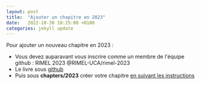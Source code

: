```yaml
---
layout: post
title:  "Ajouter un chapitre en 2023"
date:   2022-10-30 18:25:00 +0100
categories: jekyll update
---
```

Pour ajouter un nouveau chapitre en 2023 :
 - Vous devez auparavant vous inscrire comme un membre de l'équipe github : RIMEL 2023 @RIMEL-UCA/rimel-2023
- Le livre sous [github](https://github.com/RIMEL-UCA/RIMEL-UCA.github.io)
- Puis sous **chapters/2023** créer votre chapitre [en suivant les instructions](https://github.com/RIMEL-UCA/RIMEL-UCA.github.io/blob/master/chapters/2023/README.md)
